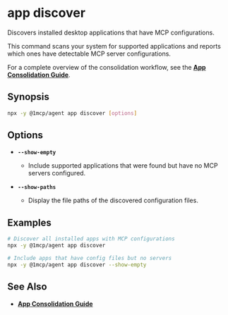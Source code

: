 # app discover

Discovers installed desktop applications that have MCP configurations.

This command scans your system for supported applications and reports which ones have detectable MCP server configurations.

For a complete overview of the consolidation workflow, see the **[App Consolidation Guide](../../guide/integrations/app-consolidation)**.

## Synopsis

```bash
npx -y @1mcp/agent app discover [options]
```

## Options

- **`--show-empty`**
  - Include supported applications that were found but have no MCP servers configured.

- **`--show-paths`**
  - Display the file paths of the discovered configuration files.

## Examples

```bash
# Discover all installed apps with MCP configurations
npx -y @1mcp/agent app discover

# Include apps that have config files but no servers
npx -y @1mcp/agent app discover --show-empty
```

## See Also

- **[App Consolidation Guide](../../guide/integrations/app-consolidation#the-consolidation-workflow)**
